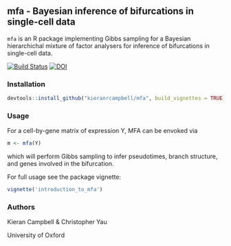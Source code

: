 ## mfa - Bayesian inference of bifurcations in single-cell data

`mfa` is an R package implementing Gibbs sampling for a Bayesian hierarchichal mixture of factor analysers for inference of bifurcations in single-cell data.

[![Build Status](https://travis-ci.org/kieranrcampbell/mfa.svg?branch=master)](https://travis-ci.org/kieranrcampbell/mfa) [![DOI](https://zenodo.org/badge/DOI/10.5281/zenodo.345981.svg)](https://doi.org/10.5281/zenodo.345981)


### Installation

```r
devtools::install_github("kieranrcampbell/mfa", build_vignettes = TRUE)
```

### Usage

For a cell-by-gene matrix of expression Y, MFA can be envoked via

```r
m <- mfa(Y)
```

which will perform Gibbs sampling to infer pseudotimes, branch structure, and genes involved in the bifurcation.

For full usage see the package vignette:

```r
vignette('introduction_to_mfa')
```

### Authors

Kieran Campbell & Christopher Yau

University of Oxford

